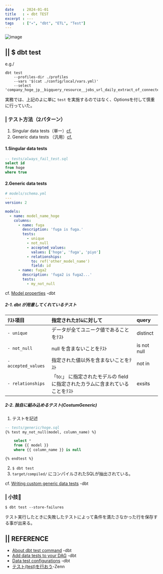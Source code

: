 ```yaml
---
date    : 2024-01-01
title   : ✴️ dbt TEST
excerpt : ---
tags    : ["✴️", "dbt", "ETL", "Test"]
---
```


![image](https://github.com/sh16ma/gitpress/assets/150888300/d3b2fdbc-417f-4145-8f6b-d9e2ab58c483)

## || $ dbt test
e.g./
```shell
dbt test 
    --profiles-dir ./profiles 
    --vars '$(cat ./config/local/vars.yml)'
    --select 'company_hoge_jp__bigquery_resource__jobs_url_daily_extract_of_connectedsheet'
```
実務では、上記のよに単に `test` を実施するのではなく、Optionsを付して慎重に行っていた。


### | テスト方法（2パターン） 
1. Singular data tests（単一）[cf.](https://docs.getdbt.com/docs/build/data-tests#singular-data-tests)
2. Generic data tests （汎用）[cf.](https://docs.getdbt.com/docs/build/data-tests#generic-data-tests)

#### 1.Singular data tests

```sql
-- tests/always_fail_test.sql
select id
from hoge
where true
```

#### 2.Generic data tests

```yaml
# models/schema.yml
---
version: 2

models:
  - name: model_name_hoge
    columns:
      - name: fuga
        description: 'fuga is fuga.'
        tests:
          - unique
          - not_null
          - accepted_values:
            values: ['hoge', 'fuga', 'piyo']
          - relationships:
            to: ref('other_model_name')
            field: id
      - name: fuga2
        description: 'fuga2 is fuga2...'
        tests:
          - my_not_null
```

cf. [Model properties](https://docs.getdbt.com/reference/model-properties) -dbt


##### 2-1. dbt が用意してくれているテスト

|ﾃｽﾄ項目|指定されたｶﾗﾑに対して|query|
|:-|:-|:-|
|`- unique`         |データが全てユニーク値であることをﾃｽﾄ                                       |distinct   |
|`- not_null`       |null を含まないことをﾃｽﾄ                                                    |is not null|
|`- accepted_values`|指定された値以外を含まないことをﾃｽﾄ                                         |not in     |
|`- relationships`  |「to:」 に指定されたモデルの field に指定されたカラムに含まれていることをﾃｽﾄ|exsits     |

##### 2-2. 独自に組み込めるテスト(CostumGeneric)
1. テストを記述
```sql
-- tests/generic/hoge.sql
{% test my_not_null(model, column_name) %}

    select *
    from {{ model }}
    where {{ column_name }} is null

{% endtest %}
```
2. `$ dbt test`
3. `target/compiled/` にコンパイルされたSQLが抽出されている。


cf. [Writing custom generic data tests](https://docs.getdbt.com/best-practices/writing-custom-generic-tests) -dbt



### | 小技🏴
```shell
$ dbt test --store-failures
```
テスト実行したときに失敗したテストによって条件を満たさなかった行を保存する事が出来る。



## || REFERENCE
- [About dbt test command](https://docs.getdbt.com/reference/commands/test) -dbt
- [Add data tests to your DAG](https://docs.getdbt.com/docs/build/data-tests#generic-data-tests) -dbt
- [Data test configurations](https://docs.getdbt.com/reference/data-test-configs) -dbt
- [テスト(test)を行おう](https://zenn.dev/foursue/books/31456a86de5bb4/viewer/5efa91)-Zenn

